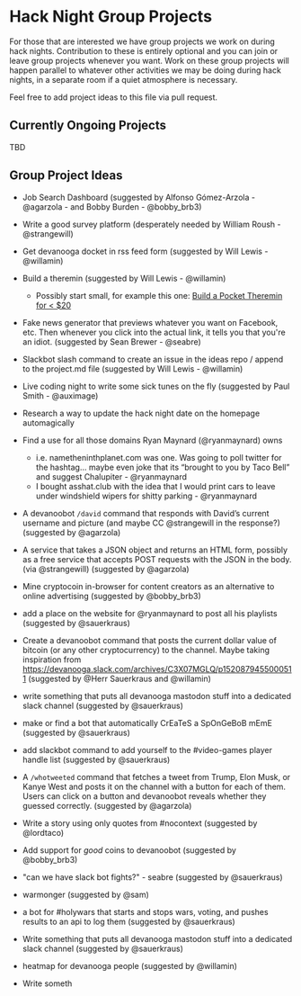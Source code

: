 # Hack Night Group Projects

For those that are interested we have group projects we work on during hack nights. Contribution to these is entirely optional and you can join or leave group projects whenever you want. Work on these group projects will happen parallel to whatever other activities we may be doing during hack nights, in a separate room if a quiet atmosphere is necessary.

Feel free to add project ideas to this file via pull request.

## Currently Ongoing Projects

TBD

## Group Project Ideas

- Job Search Dashboard (suggested by Alfonso Gómez-Arzola - @agarzola - and Bobby Burden - @bobby_brb3)

- Write a good survey platform (desperately needed by William Roush - @strangewill)

- Get devanooga docket in rss feed form (suggested by Will Lewis - @willamin)

- Build a theremin (suggested by Will Lewis - @willamin)
	- Possibly start small, for example this one: [Build a Pocket Theremin for < $20](http://www.popsci.com/diy/article/2008-04/build-pocket-theremin-cheap)
	
- Fake news generator that previews whatever you want on Facebook, etc. Then whenever you click into the actual link, it tells you that you're an idiot. (suggested by Sean Brewer - @seabre)
	
- Slackbot slash command to create an issue in the ideas repo / append to the project.md file (suggested by Will Lewis - @willamin)

- Live coding night to write some sick tunes on the fly (suggested by Paul Smith - @auximage)

- Research a way to update the hack night date on the homepage automagically

- Find a use for all those domains Ryan Maynard (@ryanmaynard) owns
	- i.e. nametheninthplanet.com was one. Was going to poll twitter for the hashtag… maybe even joke that its “brought to you by Taco Bell” and suggest Chalupiter - @ryanmaynard
	- I bought asshat.club with the idea that I would print cars to leave under windshield wipers for shitty parking - @ryanmaynard
- A devanoobot `/david` command that responds with David’s current username and picture (and maybe CC @strangewill in the response?) (suggested by @agarzola)
- A service that takes a JSON object and returns an HTML form, possibly as a free service that accepts POST requests with the JSON in the body. (via @strangewill) (suggested by @agarzola)
- Mine cryptocoin in-browser for content creators as an alternative to online advertising (suggested by @bobby_brb3)
- add a place on the website for @ryanmaynard to post all his playlists (suggested by @sauerkraus)
- Create a devanoobot command that posts the current dollar value of bitcoin (or any other cryptocurrency) to the channel. Maybe taking inspiration from https://devanooga.slack.com/archives/C3X07MGLQ/p1520879455000511 (suggested by @Herr Sauerkraus and @willamin)
- write something that puts all devanooga mastodon stuff into a dedicated slack channel (suggested by @sauerkraus)
- make or find a bot that automatically CrEaTeS a SpOnGeBoB mEmE (suggested by @sauerkraus)
- add slackbot command to add yourself to the #video-games player handle list (suggested by @sauerkraus)
- A `/whotweeted` command that fetches a tweet from Trump, Elon Musk, or Kanye West and posts it on the channel with a button for each of them. Users can click on a button and devanoobot reveals whether they guessed correctly. (suggested by @agarzola)
- Write a story using only quotes from #nocontext (suggested by @lordtaco)
- Add support for _good_ coins to devanoobot (suggested by @bobby_brb3)
- "can we have slack bot fights?" - seabre (suggested by @sauerkraus)
- warmonger (suggested by @sam)
- a bot for #holywars that starts and stops wars, voting, and pushes results to an api to log them (suggested by @sauerkraus)
- Write something that puts all devanooga mastodon stuff into a dedicated slack channel (suggested by @sauerkraus)
- heatmap for devanooga people (suggested by @willamin)
- Write someth
